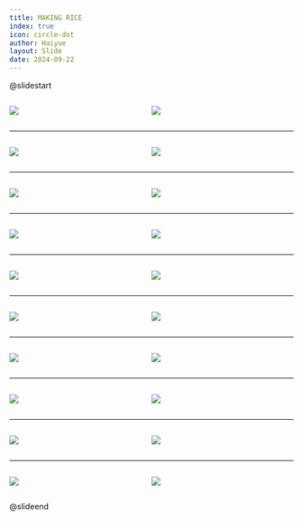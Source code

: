 ```yaml
---
title: MAKING RICE
index: true
icon: circle-dot
author: Haiyue
layout: Slide
date: 2024-09-22
---
```

 
@slidestart

<div style="display:flex">
<div style="flex:1">

![](https://raw.githubusercontent.com/yclord/reading/refs/heads/master/english/Level-N/MAKING%20RICE/001.webp)
</div>
<div style="flex:1">

![](https://raw.githubusercontent.com/yclord/reading/refs/heads/master/english/Level-N/MAKING%20RICE/002.webp)
</div>
</div>

---

<div style="display:flex">
<div style="flex:1">

![](https://raw.githubusercontent.com/yclord/reading/refs/heads/master/english/Level-N/MAKING%20RICE/003.webp)
</div>
<div style="flex:1">

![](https://raw.githubusercontent.com/yclord/reading/refs/heads/master/english/Level-N/MAKING%20RICE/004.webp)
</div>
</div>

---

<div style="display:flex">
<div style="flex:1">

![](https://raw.githubusercontent.com/yclord/reading/refs/heads/master/english/Level-N/MAKING%20RICE/005.webp)
</div>
<div style="flex:1">

![](https://raw.githubusercontent.com/yclord/reading/refs/heads/master/english/Level-N/MAKING%20RICE/006.webp)
</div>
</div>

---

<div style="display:flex">
<div style="flex:1">

![](https://raw.githubusercontent.com/yclord/reading/refs/heads/master/english/Level-N/MAKING%20RICE/007.webp)
</div>
<div style="flex:1">

![](https://raw.githubusercontent.com/yclord/reading/refs/heads/master/english/Level-N/MAKING%20RICE/008.webp)
</div>
</div>

---

<div style="display:flex">
<div style="flex:1">

![](https://raw.githubusercontent.com/yclord/reading/refs/heads/master/english/Level-N/MAKING%20RICE/009.webp)
</div>
<div style="flex:1">

![](https://raw.githubusercontent.com/yclord/reading/refs/heads/master/english/Level-N/MAKING%20RICE/010.webp)
</div>
</div>

---

<div style="display:flex">
<div style="flex:1">

![](https://raw.githubusercontent.com/yclord/reading/refs/heads/master/english/Level-N/MAKING%20RICE/011.webp)
</div>
<div style="flex:1">

![](https://raw.githubusercontent.com/yclord/reading/refs/heads/master/english/Level-N/MAKING%20RICE/012.webp)
</div>
</div>

---

<div style="display:flex">
<div style="flex:1">

![](https://raw.githubusercontent.com/yclord/reading/refs/heads/master/english/Level-N/MAKING%20RICE/013.webp)
</div>
<div style="flex:1">

![](https://raw.githubusercontent.com/yclord/reading/refs/heads/master/english/Level-N/MAKING%20RICE/014.webp)
</div>
</div>

---

<div style="display:flex">
<div style="flex:1">

![](https://raw.githubusercontent.com/yclord/reading/refs/heads/master/english/Level-N/MAKING%20RICE/015.webp)
</div>
<div style="flex:1">

![](https://raw.githubusercontent.com/yclord/reading/refs/heads/master/english/Level-N/MAKING%20RICE/016.webp)
</div>
</div>

---

<div style="display:flex">
<div style="flex:1">

![](https://raw.githubusercontent.com/yclord/reading/refs/heads/master/english/Level-N/MAKING%20RICE/017.webp)
</div>
<div style="flex:1">

![](https://raw.githubusercontent.com/yclord/reading/refs/heads/master/english/Level-N/MAKING%20RICE/018.webp)
</div>
</div>

---

<div style="display:flex">
<div style="flex:1">

![](https://raw.githubusercontent.com/yclord/reading/refs/heads/master/english/Level-N/MAKING%20RICE/019.webp)
</div>
<div style="flex:1">

![](https://raw.githubusercontent.com/yclord/reading/refs/heads/master/english/Level-N/MAKING%20RICE/020.webp)
</div>
</div>

@slideend